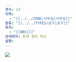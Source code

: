 ```yaml
---
갯수: 14
지역:
  - "[[../../ZONE/사무실|사무실]]"
종류: "[[../../TYPES/공구|공구]]"
위치:
  - "[[WBCC]]"
상세위치: 흰색 정리 박스
설명:
---
```


![](http://192.168.50.22/devices/240831_IMG_0021.jpg)
